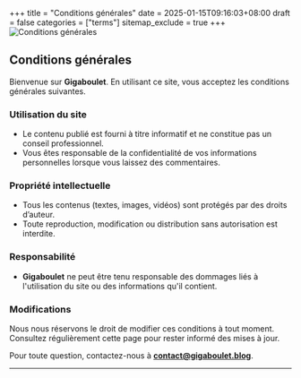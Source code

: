 +++
title = "Conditions générales"
date = 2025-01-15T09:16:03+08:00
draft = false
categories = ["terms"]
sitemap_exclude = true
+++
![Conditions générales](/images/terms.jpeg)

## Conditions générales
Bienvenue sur **Gigaboulet**. En utilisant ce site, vous acceptez les conditions générales suivantes.

### Utilisation du site
- Le contenu publié est fourni à titre informatif et ne constitue pas un conseil professionnel.
- Vous êtes responsable de la confidentialité de vos informations personnelles lorsque vous laissez des commentaires.

### Propriété intellectuelle
- Tous les contenus (textes, images, vidéos) sont protégés par des droits d’auteur.
- Toute reproduction, modification ou distribution sans autorisation est interdite.

### Responsabilité
- **Gigaboulet** ne peut être tenu responsable des dommages liés à l'utilisation du site ou des informations qu'il contient.

### Modifications
Nous nous réservons le droit de modifier ces conditions à tout moment. Consultez régulièrement cette page pour rester informé des mises à jour.

Pour toute question, contactez-nous à **contact@gigaboulet.blog**.

---